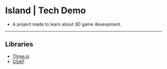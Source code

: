 # Island | Tech Demo
- A project made to learn about 3D game deveopment.
___
## Libraries
- [Three.js](https://threejs.org/)
- [GSAP](https://greensock.com/gsap/)

<!--
code block template
```
git status
git add
git commit
```

link template
[GitHub Pages](https://pages.github.com/)
-->
